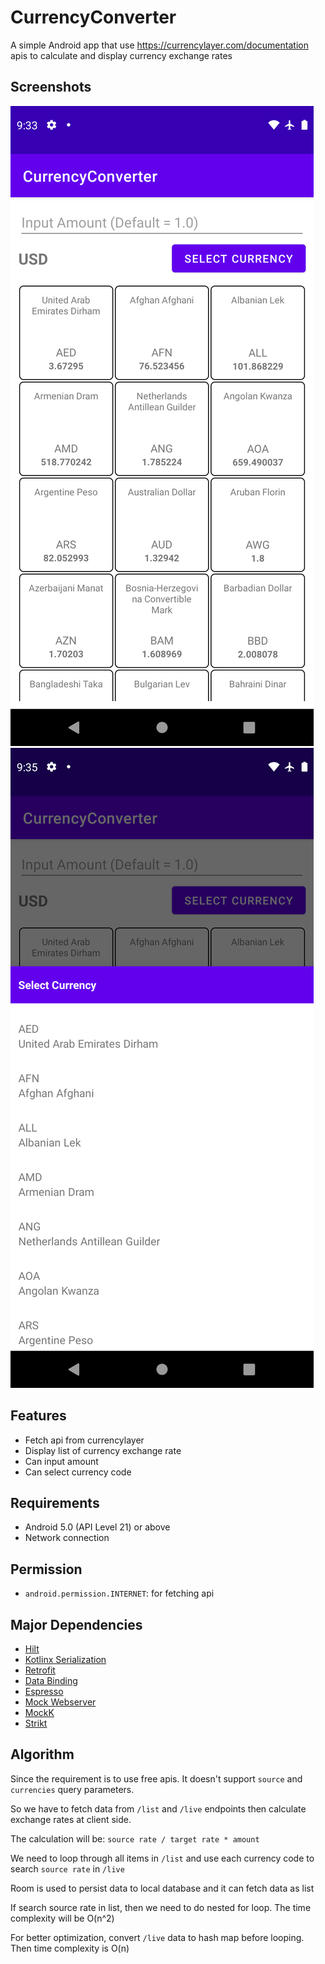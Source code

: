 # CurrencyConverter

A simple Android app that use https://currencylayer.com/documentation apis to calculate and display currency exchange rates

## Screenshots
![Quotes](screenshots/screen_quotes.png)
![Currency Codes](screenshots/screen_currencies.png)

## Features

- Fetch api from currencylayer
- Display list of currency exchange rate
- Can input amount
- Can select currency code

## Requirements

- Android 5.0 (API Level 21) or above
- Network connection

## Permission

- `android.permission.INTERNET`: for fetching api

## Major Dependencies

- [Hilt](https://dagger.dev/hilt/)
- [Kotlinx Serialization](https://github.com/Kotlin/kotlinx.serialization)
- [Retrofit](http://square.github.io/retrofit)
- [Data Binding](https://developer.android.com/topic/libraries/data-binding/index.html)
- [Espresso](https://developer.android.com/training/testing/espresso)
- [Mock Webserver](https://github.com/square/okhttp/tree/master/mockwebserver)
- [MockK](https://mockk.io/)
- [Strikt](https://strikt.io/)

## Algorithm

Since the requirement is to use free apis. It doesn't support `source` and `currencies` query parameters.

So we have to fetch data from `/list` and `/live` endpoints then calculate exchange rates at client side.

The calculation will be:
`source rate / target rate * amount`

We need to loop through all items in `/list` and use each currency code to search `source rate` in `/live`

Room is used to persist data to local database and it can fetch data as list

If search source rate in list, then we need to do nested for loop. The time complexity will be O(n^2)

For better optimization, convert `/live` data to hash map before looping. Then time complexity is O(n)
